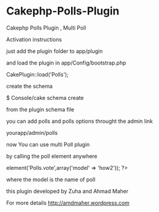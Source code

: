 Cakephp-Polls-Plugin 
====================

Cakephp Polls Plugin , Multi Poll 

Activation instructions

 just add the plugin folder to app/plugin 
 
 and load the plugin  in app/Config/bootstrap.php
 
CakePlugin::load('Polls');

create the schema 

$  Console/cake schema create

from the plugin schema file

you can add polls and polls options throught the admin link 

yourapp/admin/polls

now You can use multi Poll plugin

by calling the poll element anywhere 

<?php echo $this->element('Polls.vote',array('model' => 'how2')); ?>

where the model is the name of poll

this plugin developed by Zuha and Ahmad Maher

For more details http://amdmaher.wordpress.com


